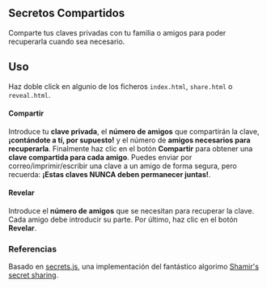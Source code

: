 ## Secretos Compartidos

Comparte tus claves privadas con tu familia o amigos para poder recuperarla cuando sea necesario.

## Uso

Haz doble click en algunio de los ficheros `index.html`, `share.html` o `reveal.html`.

#### Compartir

Introduce tu **clave privada**, el **número de amigos** que compartirán la clave, **¡contándote a tí, por supuesto!** y el número de **amigos necesarios para recuperarla**. Finalmente haz clic en el botón **Compartir** para obtener una **clave compartida para cada amigo**. Puedes enviar por correo/imprimir/escribir una clave a un amigo de forma segura, pero recuerda: **¡Estas claves NUNCA deben permanecer juntas!**.

#### Revelar

Introduce el **número de amigos** que se necesitan para recuperar la clave. Cada amigo debe introducir su parte. Por último, haz clic en el botón **Revelar**.

### Referencias

Basado en [secrets.js](https://github.com/grempe/secrets.js), una implementación del fantástico algorimo [Shamir's secret sharing](https://en.wikipedia.org/wiki/Shamir's_Secret_Sharing).